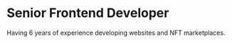 <div>
    <h1>Senior Frontend Developer</h1>
    <p>Having 6 years of experience developing websites and NFT marketplaces.</p>
</div>
<!---
mighty-mufasa/mighty-mufasa is a ✨ special ✨ repository because its `README.md` (this file) appears on your GitHub profile.
You can click the Preview link to take a look at your changes.
--->
